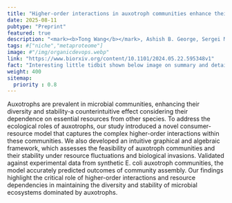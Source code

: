 ```yaml
---
title: "Higher-order interactions in auxotroph communities enhance their resilience to resource fluctuations"
date: 2025-08-11
pubtype: "Preprint"
featured: true
description: "<mark><b>Tong Wang</b></mark>, Ashish B. George, Sergei Maslov, In Press at <i><b>Cell Systems</b>, 2025</i>"
tags: #["niche","metaproteome"]
image: #"/img/organicdevops.webp"
link: "https://www.biorxiv.org/content/10.1101/2024.05.22.595348v1"
fact: "Interesting little tidbit shown below image on summary and detail page"
weight: 400
sitemap:
  priority : 0.8
---
```


Auxotrophs are prevalent in microbial communities, enhancing their diversity and stability-a counterintuitive effect considering their dependence on essential resources from other species. To address the ecological roles of auxotrophs, our study introduced a novel consumer-resource model that captures the complex higher-order interactions within these communities. We also developed an intuitive graphical and algebraic framework, which assesses the feasibility of auxotroph communities and their stability under resource fluctuations and biological invasions. Validated against experimental data from synthetic E. coli auxotroph communities, the model accurately predicted outcomes of community assembly. Our findings highlight the critical role of higher-order interactions and resource dependencies in maintaining the diversity and stability of microbial ecosystems dominated by auxotrophs.
